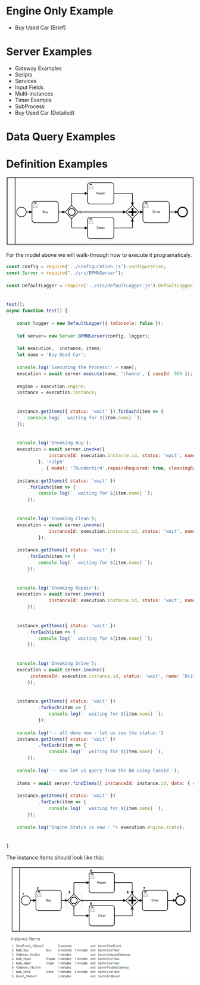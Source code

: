 
# Engine Only Example

- Buy Used Car (Brief)
 
# Server Examples

- Gateway Examples
- Scripts
- Services
- Input Fields
- Multi-instances
- Timer Example
- SubProcess
- Buy Used Car (Detailed)

# Data Query Examples

# Definition Examples


![Image description](buyUsedCar.png)

For the model above we will walk-through how to execute it programaticaly.


```javascript
const config = require('../configuration.js').configuration;
const Server = require("../src/BPMNServer");

const DefaultLogger = require('../src/DefaultLogger.js').DefaultLogger;


test();
async function test() {

    const logger = new DefaultLogger({ toConsole: false });

    let server= new Server.BPMNServer(config, logger);

    let execution,  instance, items;
    let name = 'Buy Used Car';

    console.log('Executing the Process:' + name);
    execution = await server.execute(name, 'rhanna', { caseId: 999 });

    engine = execution.engine;
    instance = execution.instance;


    instance.getItems({ status: 'wait' }).forEach(item => {
        console.log(`  waiting for ${item.name} `);
    });


    console.log('Invoking Buy');
    execution = await server.invoke({
                instanceId: execution.instance.id, status: 'wait', name: 'Buy'
            }, 'ralph'
             , { model: 'Thunderbird',repairsRequired: true, cleaningRequired: false });

    instance.getItems({ status: 'wait' })
        .forEach(item => {
            console.log(`  waiting for ${item.name} `);
        });


    console.log('Invoking Clean');
    execution = await server.invoke({
                instanceId: execution.instance.id, status: 'wait', name: 'Clean'
            });

    instance.getItems({ status: 'wait' })
        .forEach(item => {
            console.log(`  waiting for ${item.name} `);
        });


    console.log('Invoking Repair');
    execution = await server.invoke({
                instanceId: execution.instance.id, status: 'wait', name: 'Repair'
        });

        
    instance.getItems({ status: 'wait' })
        .forEach(item => {
            console.log(`  waiting for ${item.name} `);
        });


    console.log('Invoking Drive');
    execution = await server.invoke({
         instanceId: execution.instance.id, status: 'wait', name: 'Drive'
        });


    instance.getItems({ status: 'wait' })
            .forEach(item => {
                console.log(`  waiting for ${item.name} `);
            });

    console.log('-- all done now - let us see the status:')
    instance.getItems({ status: 'wait' })
            .forEach(item => {
                console.log(`  waiting for ${item.name} `);
        });

    console.log('-- now let us query from the DB using CaseId ');

    items = await server.findItems({ instanceId: instance.id, data: { caseId: 999 } } );

    instance.getItems({ status: 'wait' })
            .forEach(item => {
                console.log(`  waiting for ${item.name} `);
        });

    console.log("Engine Status is now : "+ execution.engine.state);


}

```
The instance Items should look like this:

![Completed Process](buyUsedCarWithItems.png)
